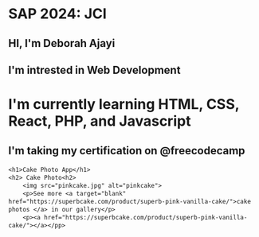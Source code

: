 <!DOCTYPE html>
<html lang="en">
<head>
    <meta charset="UTF-8">
    <meta name="viewport" content="width=device-width, initial-scale=1.0">
    <title>30 Days Code</title>
</head>
<style> 
img { width: 35%; height: 0.3%;
}


</style>
<body>
    <h1> SAP 2024: JCI</h1>
    <h2> HI, I'm Deborah Ajayi</h2>
    <h2> I'm intrested in Web Development</h2>
    <h1> I'm currently learning HTML, CSS, React, PHP, and Javascript
    </h1>
    <h2> I'm taking my certification on @freecodecamp</h2>
    
    <h1>Cake Photo App</h1>
    <h2> Cake Photo<h2>
        <img src="pinkcake.jpg" alt="pinkcake">
        <p>See more <a target="blank" href="https://superbcake.com/product/superb-pink-vanilla-cake/">cake photos </a> in our gallery</p>
        <p><a href="https://superbcake.com/product/superb-pink-vanilla-cake/"></a></pp>

</body>
</html>
